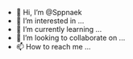 - 👋 Hi, I’m @Sppnaek
- 👀 I’m interested in ...
- 🌱 I’m currently learning ...
- 💞️ I’m looking to collaborate on ...
- 📫 How to reach me ...

<!---
Sppnaek/Sppnaek is a ✨ special ✨ repository because its `README.md` (this file) appears on your GitHub profile.
You can click the Preview link to take a look at your changes.
--->
